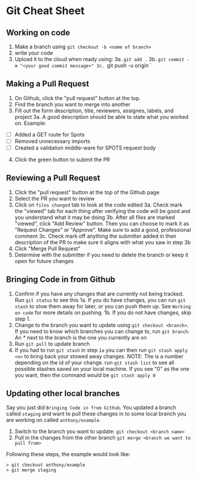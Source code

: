 # Git Cheat Sheet


## Working on code

1. Make a branch using `git checkout -b <name of branch>`
2. write your code
3. Upload it to the cloud when ready using:
  3a. `git add .`
  3b. `git commit -m "<your good commit message>"
  3c. `git push -u origin <name of branch>`

## Making a Pull Request

1. On Github, click the "pull request" button at the top. 
2. Find the branch you want to merge into another
3. Fill out the form description, title, reviewers, assignes, labels, and project
  3a. A good description should be able to state what you worked on. Example:
- [ ] Added a GET route for Spots
- [ ] Removed unnecessary imports
- [ ] Created a validation middle-ware for SPOTS request body

4. Click the green button to submit the PR

## Reviewing a Pull Request

1. Click the "pull request" button at the top of the Github page
2. Select the PR you want to review
3. Click on `files changed` tab to look at the code edited
  3a. Check mark the "viewed" tab for each thing after verifying the code will be good and you understand what it may be doing
  3b. After all files are marked "viewed", click "Add Review" button. Then you can choose to mark it as "Request Changes" or "Approve". Make sure to add a good, professional comment
  3c. Check mark off anything the submitter added in their description of the PR to make sure it aligns with what you saw in step 3b
4. Click "Merge Pull Request"
5. Determine with the submitter if you need to delete the branch or keep it open for future changes

## Bringing Code in from Github

1. Confirm if you have any changes that are currently not being tracked. Run `git status` to see this
    1a. If you do have changes, you can run `git stash` to stow them away for later, or you can push them up. See `Working on code` for more details on pushing.
    1b. If you do not have changes, skip step 1.
2. Change to the branch you want to update using `git checkout <branch>`. If you need to know which branches you can change to, run `git branch`. An * next to the branch is the one you currently are on
3. Run `git pull` to update branch
4. If you had to run `git stash` in step `1a` you can then run `git stash apply <n>` to bring back your stowed away changes.
   NOTE: The <n> is a number depending on the id of your change. run `git stash list` to see all possible stashes saved on your local machine. If you see "0" as the one you want, then the command would be `git stash apply 0`

## Updating other local branches

Say you just did `Bringing Code in from Github`. You updated a branch called `staging` and want to pull these changes in to some local branch you are working on called `anthony/example`.
1. Switch to the branch you want to update: `git checkout <branch name>`
2. Pull in the changes from the other branch `git merge <branch we want to pull from>`

Following these steps, the example would look like:
```
> git checkout anthony/example
> git merge staging
```

   
